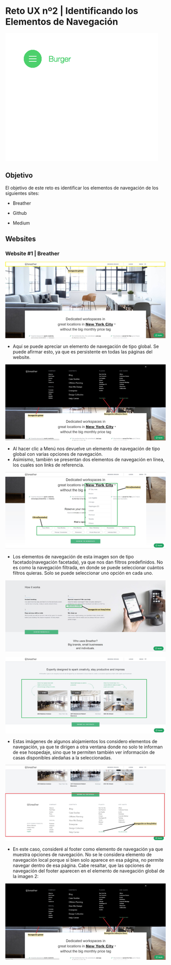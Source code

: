 # **Reto UX nº2 | Identificando los Elementos de Navegación**

![Navigation Bar](assets/images/navbar.gif)

## **Objetivo**

El objetivo de este reto es identificar los elementos de navegación de los siguientes sites:

* Breather

* Github

* Medium

## **Websites**

### **Website #1 | Breather**

![Imagen 1](assets/images/image1.JPG)

* Aquí se puede apreciar un elemento de navegación de tipo global. Se puede afirmar esto, ya que es persistente en todas las páginas del website.

![Imagen 2](assets/images/image2.JPG)

* Al hacer clic a Menú nos devuelve un elemento de navegación de tipo global con varias opciones de navegación.
* Asimismo, también se presentan dos elementos de navegación en línea, los cuales son links de referencia.

![Imagen 3](assets/images/image3.JPG)

* Los elementos de navegación de esta imagen son de tipo facetado(navegación facetada), ya que nos dan filtros predefinidos. No es como la navegación filtrada, en donde se puede seleccionar cuántos filtros quieras. Solo se puede seleccionar uno opción en cada uno.

![Imagen 4](assets/images/image4.JPG)

![Imagen 5](assets/images/image6.JPG)

* Estas imágenes de algunos alojamientos los considero elementos de navegación, ya que te dirigen a otra ventana donde no solo te informan de ese hospedaje, sino que te permiten también ver información de casas disponibles aledañas a la seleccionadas.

![Imagen 6](assets/images/image5.JPG)

* En este caso, consideré al footer como elemento de navegación ya que muestra opciones de navegación. No se le considera elemento de navegación local porque si bien solo aparece en esa página, no permite navegar dentro de esa página. Cabe resaltar, que las opciones de navegación del footer aparecen en el elemento de navegación global de la imagen 2:

![Imagen 7](assets/images/image2.JPG)
